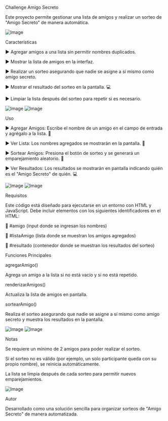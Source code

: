 Challenge Amigo Secreto

Este proyecto permite gestionar una lista de amigos y realizar un sorteo de "Amigo Secreto" de manera automática.

![Image](https://github.com/user-attachments/assets/2923fb64-5e19-46ed-89ff-349bedfeee81)

 Características

:arrow_forward: Agregar amigos a una lista sin permitir nombres duplicados.

:arrow_forward: Mostrar la lista de amigos en la interfaz.

:arrow_forward: Realizar un sorteo asegurando que nadie se asigne a sí mismo como amigo secreto.

:arrow_forward: Mostrar el resultado del sorteo en la pantalla. :computer:

:arrow_forward: Limpiar la lista después del sorteo para repetir si es necesario.

![Image](https://github.com/user-attachments/assets/e7ca90e4-10ea-4ec0-a232-cd92a5bab9b6) 
![Image](https://github.com/user-attachments/assets/5d8e0352-ed53-4d81-a7e9-c4a02d2e75f4)

Uso

:arrow_forward: Agregar Amigos: Escribe el nombre de un amigo en el campo de entrada y agrégalo a la lista. :memo:

:arrow_forward: Ver Lista: Los nombres agregados se mostrarán en la pantalla. :page_with_curl:

:arrow_forward: Sortear Amigos: Presiona el botón de sorteo y se generará un emparejamiento aleatorio. :slot_machine:

:arrow_forward: Ver Resultados: Los resultados se mostrarán en pantalla indicando quién es el "Amigo Secreto" de quién. :computer:

![Image](https://github.com/user-attachments/assets/b51497e9-c5b1-4341-9b56-e706674e11aa)
![Image](https://github.com/user-attachments/assets/f9bd43af-f1d8-40f7-8220-de7575ac9302)

Requisitos

Este código está diseñado para ejecutarse en un entorno con HTML y JavaScript. Debe incluir elementos con los siguientes identificadores en el HTML:

:pushpin: #amigo (input donde se ingresan los nombres)

:pushpin: #listaAmigo (lista donde se muestran los amigos agregados)

:pushpin: #resultado (contenedor donde se muestran los resultados del sorteo)

Funciones Principales

agregarAmigo()

Agrega un amigo a la lista si no está vacío y si no está repetido.

renderizarAmigos()

Actualiza la lista de amigos en pantalla.

sortearAmigo()

Realiza el sorteo asegurando que nadie se asigne a sí mismo como amigo secreto y muestra los resultados en la pantalla.

![Image](https://github.com/user-attachments/assets/3195f157-d4e0-4d8b-b455-2e5e2141126b)
![Image](https://github.com/user-attachments/assets/799646a3-3445-491c-bc48-b17c109472ba)

Notas

Se requiere un mínimo de 2 amigos para poder realizar el sorteo.

Si el sorteo no es válido (por ejemplo, un solo participante queda con su propio nombre), se reinicia automáticamente.

La lista se limpia después de cada sorteo para permitir nuevos emparejamientos.

![Image](https://github.com/user-attachments/assets/5cb0d188-e74e-4289-a698-d1e11a1bf3b5)

Autor

Desarrollado como una solución sencilla para organizar sorteos de "Amigo Secreto" de manera automatizada.

